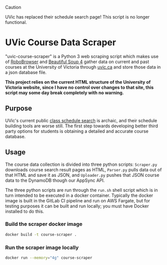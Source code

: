 > [!CAUTION]
> UVic has replaced their schedule search page! This script is no longer functional.

# UVic Course Data Scraper

"uvic-course-scraper" is a Python 3 web scraping script which makes use of [RoboBrowser](https://robobrowser.readthedocs.io/en/latest/) and [Beautiful Soup 4](https://www.crummy.com/software/BeautifulSoup/bs4/doc/) gather data on current and past courses at the University of Victoria through [uvic.ca](https://www.uvic.ca/) and store those data in a json database file.

**This project relies on the current HTML structure of the University of Victoria website, since I have no control over changes to that site, this script may some day break completely with no warning.**

## Purpose

UVic's current public [class schedule search](https://www.uvic.ca/BAN1P/bwckschd.p_disp_dyn_sched) is archaic, and their schedule building tools are worse still. The first step towards developing better third party options for students is obtaining a detailed and accurate course database.

## Usage

The course data collection is divided into three python scripts: `Scraper.py` downloads course search result pages as HTML, `Parser.py` pulls data out of that HTML and save it as JSON, and `Uploader.py` pushes that JSON course data to the DynamoDB though our AppSync API.

The three python scripts are run through the `run.sh` shell script which is in turn intended to be executed in a docker container. Typically the docker image is built in the GitLab CI pipeline and run on AWS Fargate, but for testing purposes it can be built and run locally; you must have Docker installed to do this.

### Build the scraper docker image

```bash
docker build -t course-scraper .
```

### Run the scraper image locally

```bash
docker run --memory="4g" course-scraper
```
